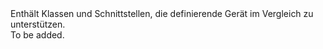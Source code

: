 <Namespace Name="Microsoft.Azure.Devices.Shared">
  <Docs>
    <summary>Enthält Klassen und Schnittstellen, die definierende Gerät im Vergleich zu unterstützen.</summary> 
    <remarks>To be added.</remarks>
  </Docs>
</Namespace>
